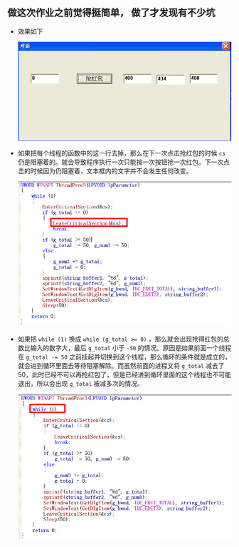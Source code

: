 ## 做这次作业之前觉得挺简单， 做了才发现有不少坑

+ 效果如下

  ![image-20200813203554666](https://raw.githubusercontent.com/smallzhong/picgo-pic-bed/master/image-20200813203554666.png)

+ 如果把每个线程的函数中的这一行去掉，那么在下一次点击抢红包的时候 `cs` 仍是阻塞着的。就会导致程序执行一次只能按一次按钮抢一次红包。下一次点击的时候因为仍阻塞着，文本框内的文字并不会发生任何改变。

  ![image-20200813203730088](https://raw.githubusercontent.com/smallzhong/picgo-pic-bed/master/image-20200813203730088.png)

- 如果把 `while (1)` 换成 `while (g_total >= 0)` ，那么就会出现抢得红包的总数比输入的数字大，最后 `g_total` 小于 `-50` 的情况。原因是如果前面一个线程在 `g_total -= 50` 之前挂起并切换到这个线程，那么循环的条件就是成立的，就会进到循环里面去等待阻塞解除。而虽然前面的进程又将 `g_total` 减去了50，此时已经不可以再抢红包了，但是已经进到循环里面的这个线程也不可能退出，所以会出现 `g_total` 被减多次的情况。

  ![image-20200813203714244](https://raw.githubusercontent.com/smallzhong/picgo-pic-bed/master/image-20200813203714244.png)